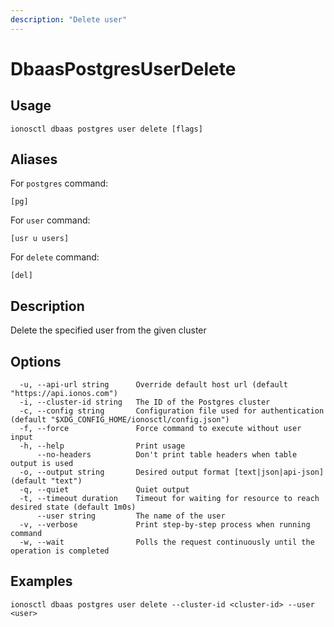 ```yaml
---
description: "Delete user"
---
```


# DbaasPostgresUserDelete

## Usage

```text
ionosctl dbaas postgres user delete [flags]
```

## Aliases

For `postgres` command:

```text
[pg]
```

For `user` command:

```text
[usr u users]
```

For `delete` command:

```text
[del]
```

## Description

Delete the specified user from the given cluster

## Options

```text
  -u, --api-url string      Override default host url (default "https://api.ionos.com")
  -i, --cluster-id string   The ID of the Postgres cluster
  -c, --config string       Configuration file used for authentication (default "$XDG_CONFIG_HOME/ionosctl/config.json")
  -f, --force               Force command to execute without user input
  -h, --help                Print usage
      --no-headers          Don't print table headers when table output is used
  -o, --output string       Desired output format [text|json|api-json] (default "text")
  -q, --quiet               Quiet output
  -t, --timeout duration    Timeout for waiting for resource to reach desired state (default 1m0s)
      --user string         The name of the user
  -v, --verbose             Print step-by-step process when running command
  -w, --wait                Polls the request continuously until the operation is completed
```

## Examples

```text
ionosctl dbaas postgres user delete --cluster-id <cluster-id> --user <user>
```

